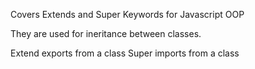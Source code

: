 Covers Extends and Super Keywords for Javascript OOP

They are used for ineritance between classes.

Extend exports from a class
Super imports from a class
